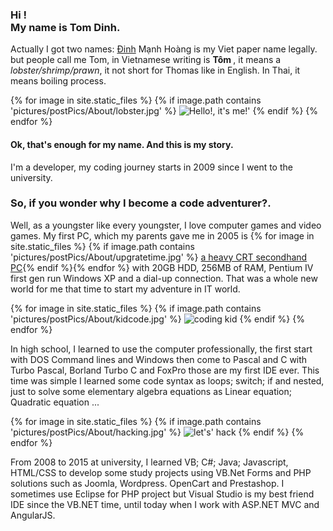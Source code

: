<h3> Hi ! <br/> My name is Tom Dinh.</h3>
<p> Actually I got two names: <a class="hiddenlink" href="https://en.wikipedia.org/wiki/%C4%90inh_dynasty">Đinh</a> Mạnh Hoàng is my Viet paper
    name legally. but people call me Tom, in Vietnamese writing is <b> Tôm </b>, it means a <i>lobster/shrimp/prawn</i>,
    it not short for Thomas like in English. In Thai, it means boiling process.</p>
{% for image in site.static_files %} {% if image.path contains 'pictures/postPics/About/lobster.jpg' %}
<img src="{{ site.baseurl }}{{ image.path }}" alt="Hello!, it's me!'" /> {% endif %} {% endfor %}

<h4>Ok, that's enough for my name. And this is my story. </h4>

<p>I'm a developer, my coding journey starts in 2009 since I went to the university.</p>
<h3>So, if you wonder why I become a code adventurer?.</h3>
<p>Well, as a youngster like every youngster, I love computer games and video games. My first PC, which my parents gave me in
    2005 is {% for image in site.static_files %} {% if image.path contains 'pictures/postPics/About/upgratetime.jpg' %}
    <a href="{{ site.baseurl }}{{ image.path }}" download="Super Computer" alt="download PC">a heavy CRT secondhand PC</a>{% endif %}{% endfor %} with
    20GB HDD, 256MB of RAM, Pentium IV first gen run Windows XP and a dial-up connection. That was a whole new world for
    me that time to start my adventure in IT world.</p>
{% for image in site.static_files %} {% if image.path contains 'pictures/postPics/About/kidcode.jpg' %}
<img src="{{ site.baseurl }}{{ image.path }}" alt="coding kid" /> {% endif %} {% endfor %}


<p>In high school, I learned to use the computer professionally, the first start with DOS Command lines and Windows then come
    to Pascal and C with Turbo Pascal, Borland Turbo C and FoxPro those are my first IDE ever. This time was simple I learned
    some code syntax as loops; switch; if and nested, just to solve some elementary algebra equations as Linear equation;
    Quadratic equation ... </p>
{% for image in site.static_files %} {% if image.path contains 'pictures/postPics/About/hacking.jpg' %}
<img src="{{ site.baseurl }}{{ image.path }}" alt="let's' hack" /> {% endif %} {% endfor %}    

<p>From 2008 to 2015 at university, I learned VB; C#; Java; Javascript, HTML/CSS to develop some study projects using VB.Net
    Forms and PHP solutions such as Joomla, Wordpress. OpenCart and Prestashop. I sometimes use Eclipse for PHP project but
    Visual Studio is my best friend IDE since the VB.NET time, until today when I work with ASP.NET MVC and AngularJS.</p>   
  